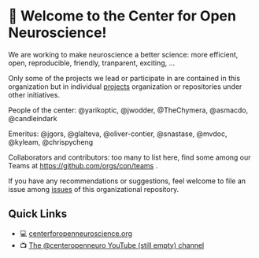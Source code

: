# 👋 Welcome to the Center for Open Neuroscience!

We are working to make neuroscience a better science: more efficient, open, reproducible, friendly, tranparent, exciting, ...

Only some of the projects we lead or participate in are contained in this organization but in individual [projects](https://centerforopenneuroscience.org/projects) organization or repositories under other initiatives.

People of the center: @yarikoptic, @jwodder, @TheChymera, @asmacdo, @candleindark

Emeritus: @jgors, @glalteva, @oliver-contier, @snastase, @mvdoc, @kyleam, @chrispycheng

Collaborators and contributors: too many to list here, find some among our Teams at https://github.com/orgs/con/teams .

If you have any recommendations or suggestions, feel welcome to file an issue among [issues](https://github.com/con/.github/issues) of this organizational repository.

## Quick Links
- :computer: [centerforopenneuroscience.org](http://centerforopenneuroscience.org)
- :tv: [The @centeropenneuro YouTube (still empty) channel](https://www.youtube.com/@centeropenneuro)
